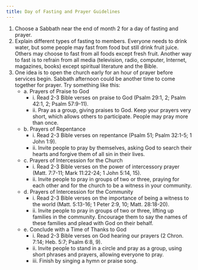 ```yaml
---
title: Day of Fasting and Prayer Guidelines
---
```


1. Choose a Sabbath near the end of month 2 for a day of fasting and prayer.
2. Explain different types of fasting to members. Everyone needs to drink water, but some people may fast from food but still drink fruit juice. Others may choose to fast from all foods except fresh fruit. Another way to fast is to refrain from all media (television, radio, computer, Internet, magazines, books) except spiritual literature and the Bible.
3. One idea is to open the church early for an hour of prayer before services begin. Sabbath afternoon could be another time to come together for prayer. Try something like this:
   - a. Prayers of Praise to God
     - i. Read 2-3 Bible verses on praise to God (Psalm 29:1, 2; Psalm 42:1, 2; Psalm 57:9-11).
     - ii. Pray as a group, giving praises to God. Keep your prayers very short, which allows others to participate. People may pray more than once.
   - b. Prayers of Repentance
     - i. Read 2-3 Bible verses on repentance (Psalm 51; Psalm 32:1-5; 1 John 1:9).
     - ii. Invite people to pray by themselves, asking God to search their hearts and forgive them of all sin in their lives.
   - c. Prayers of Intercession for the Church
     - i. Read 2-3 Bible verses on the power of intercessory prayer (Matt. 7:7-11; Mark 11:22-24; 1 John 5:14, 15).
     - ii. Invite people to pray in groups of two or three, praying for each other and for the church to be a witness in your community.
   - d. Prayers of Intercession for the Community
     - i. Read 2-3 Bible verses on the importance of being a witness to the world (Matt. 5:13-16; 1 Peter 2:9, 10; Matt. 28:18-20).
     - ii. Invite people to pray in groups of two or three, lifting up families in the community. Encourage them to say the names of these families and plead with God on their behalf.
   - e. Conclude with a Time of Thanks to God
     - i. Read 2-3 Bible verses on God hearing our prayers (2 Chron. 7:14; Heb. 5:7; Psalm 6:8, 9).
     - ii. Invite people to stand in a circle and pray as a group, using short phrases and prayers, allowing everyone to pray.
     - iii. Finish by singing a hymn or praise song.